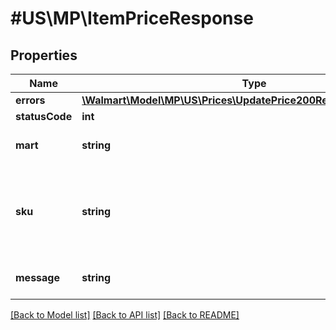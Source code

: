 # #US\MP\ItemPriceResponse

## Properties

Name | Type | Description | Notes
------------ | ------------- | ------------- | -------------
**errors** | [**\Walmart\Model\MP\US\Prices\UpdatePrice200ResponseErrorsInner[]**](UpdatePrice200ResponseErrorsInner.md) |  | [optional]
**statusCode** | **int** |  | [optional]
**mart** | **string** | Marketplace name. Example: Walmart-US | [optional]
**sku** | **string** | An arbitrary alphanumeric unique ID, specified by the seller, which identifies each item. | [optional]
**message** | **string** | A message of acknowledgement for a price update | [optional]


[[Back to Model list]](../) [[Back to API list]](../../Api/US/MP) [[Back to README]](../../README.md)

